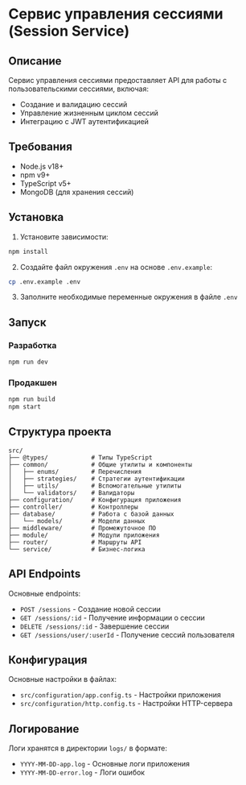 # Сервис управления сессиями (Session Service)

## Описание
Сервис управления сессиями предоставляет API для работы с пользовательскими сессиями, включая:
- Создание и валидацию сессий
- Управление жизненным циклом сессий
- Интеграцию с JWT аутентификацией

## Требования
- Node.js v18+
- npm v9+
- TypeScript v5+
- MongoDB (для хранения сессий)

## Установка
1. Установите зависимости:
```bash
npm install
```

2. Создайте файл окружения `.env` на основе `.env.example`:
```bash
cp .env.example .env
```

3. Заполните необходимые переменные окружения в файле `.env`

## Запуск
### Разработка
```bash
npm run dev
```

### Продакшен
```bash
npm run build
npm start
```

## Структура проекта
```
src/
├── @types/            # Типы TypeScript
├── common/            # Общие утилиты и компоненты
│   ├── enums/         # Перечисления
│   ├── strategies/    # Стратегии аутентификации
│   ├── utils/         # Вспомогательные утилиты
│   └── validators/    # Валидаторы
├── configuration/     # Конфигурация приложения
├── controller/        # Контроллеры
├── database/          # Работа с базой данных
│   └── models/        # Модели данных
├── middleware/        # Промежуточное ПО
├── module/            # Модули приложения
├── router/            # Маршруты API
└── service/           # Бизнес-логика
```

## API Endpoints
Основные endpoints:
- `POST /sessions` - Создание новой сессии
- `GET /sessions/:id` - Получение информации о сессии
- `DELETE /sessions/:id` - Завершение сессии
- `GET /sessions/user/:userId` - Получение сессий пользователя

## Конфигурация
Основные настройки в файлах:
- `src/configuration/app.config.ts` - Настройки приложения
- `src/configuration/http.config.ts` - Настройки HTTP-сервера

## Логирование
Логи хранятся в директории `logs/` в формате:
- `YYYY-MM-DD-app.log` - Основные логи приложения
- `YYYY-MM-DD-error.log` - Логи ошибок
